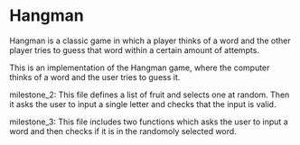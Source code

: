 # Hangman
Hangman is a classic game in which a player thinks of a word and the other player tries to guess that word within a certain amount of attempts.

This is an implementation of the Hangman game, where the computer thinks of a word and the user tries to guess it. 

milestone_2: This file defines a list of fruit and selects one at random.
Then it asks the user to input a single letter and checks that the input is valid.

milestone_3: This file includes two functions which asks the user to input a word and then checks if it is in the randomoly selected word.
